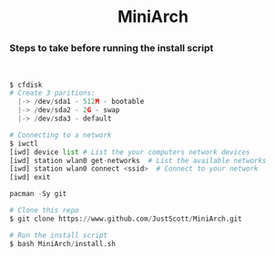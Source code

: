 # <p align='center'>MiniArch</p>

<h3>Steps to take before running the install script</h3>
<br>

```python
$ cfdisk
# Create 3 paritions:
  |-> /dev/sda1 - 512M - bootable
  |-> /dev/sda2 - 2G - swap
  |-> /dev/sda3 - default

# Connecting to a network
$ iwctl
[iwd] device list # List the your computers network devices
[iwd] station wlan0 get-networks  # List the available networks
[iwd] station wlan0 connect <ssid>  # Connect to your network
[iwd] exit

pacman -Sy git

# Clone this repo
$ git clone https://www.github.com/JustScott/MiniArch.git

# Run the install script
$ bash MiniArch/install.sh

```

